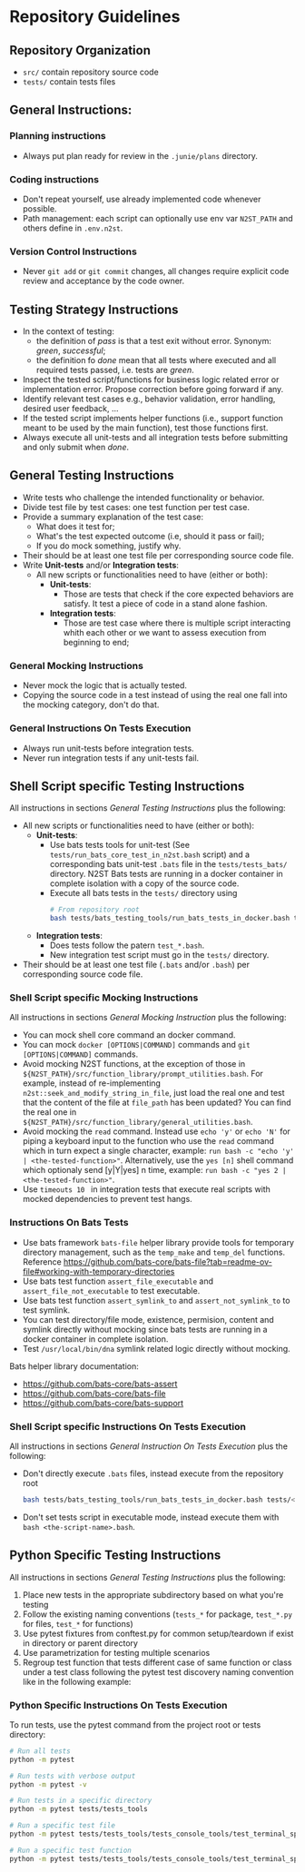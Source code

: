 
# Repository Guidelines

## Repository Organization
- `src/` contain repository source code
- `tests/` contain tests files

## General Instructions:

### Planning instructions
- Always put plan ready for review in the `.junie/plans` directory.

### Coding instructions
- Don't repeat yourself, use already implemented code whenever possible.
- Path management: each script can optionally use env var `N2ST_PATH` and others define in `.env.n2st`.

### Version Control Instructions
- Never `git add` or `git commit` changes, all changes require explicit code review and acceptance by the code owner.

## Testing Strategy Instructions
- In the context of testing:
  - the definition of _pass_ is that a test exit without error. Synonym: _green_, _successful_; 
  - the definition fo _done_ mean that all tests where executed and all required tests passed, i.e. tests are _green_.
- Inspect the tested script/functions for business logic related error or implementation error. Propose correction before going forward if any. 
- Identify relevant test cases e.g., behavior validation, error handling, desired user feedback, ...   
- If the tested script implements helper functions (i.e., support function meant to be used by the main function), test those functions first.
- Always execute all unit-tests and all integration tests before submitting and only submit when _done_.

## General Testing Instructions
- Write tests who challenge the intended functionality or behavior.
- Divide test file by test cases: one test function per test case.
- Provide a summary explanation of the test case: 
  - What does it test for; 
  - What's the test expected outcome (i.e, should it pass or fail); 
  - If you do mock something, justify why.
- Their should be at least one test file per corresponding source code file.
- Write **Unit-tests** and/or **Integration tests**:
  - All new scripts or functionalities need to have (either or both):
    - **Unit-tests**: 
      - Those are tests that check if the core expected behaviors are satisfy. It test a piece of code in a stand alone fashion.  
    - **Integration tests**: 
      - Those are test case where there is multiple script interacting whith each other or we want to assess execution from beginning to end;

### General Mocking Instructions
- Never mock the logic that is actually tested.
- Copying the source code in a test instead of using the real one fall into the mocking category, don't do that.

### General Instructions On Tests Execution
- Always run unit-tests before integration tests.
- Never run integration tests if any unit-tests fail.

## Shell Script specific Testing Instructions
All instructions in sections _General Testing Instructions_ plus the following:
- All new scripts or functionalities need to have (either or both):
  - **Unit-tests**: 
    - Use bats tests tools for unit-test (See `tests/run_bats_core_test_in_n2st.bash` script) and a corresponding bats unit-test `.bats` file in the `tests/tests_bats/` directory. N2ST Bats tests are running in a docker container in complete isolation with a copy of the source code.
    - Execute all bats tests in the `tests/` directory using
      ```bash
      # From repository root
      bash tests/bats_testing_tools/run_bats_tests_in_docker.bash tests
      ```
  - **Integration tests**: 
    - Does tests follow the patern `test_*.bash`.
    - New integration test script must go in the `tests/` directory.
- Their should be at least one test file (`.bats` and/or `.bash`) per corresponding source code file.


### Shell Script specific Mocking Instructions
All instructions in sections _General Mocking Instruction_ plus the following:
- You can mock shell core command an docker command.
- You can mock `docker [OPTIONS|COMMAND]` commands and `git [OPTIONS|COMMAND]` commands.
- Avoid mocking N2ST functions, at the exception of those in `${N2ST_PATH}/src/function_library/prompt_utilities.bash`. For example, instead of re-implementing `n2st::seek_and_modify_string_in_file`, just load the real one and test that the content of the file at `file_path` has been updated? You can find the real one in `${N2ST_PATH}/src/function_library/general_utilities.bash`.
- Avoid mocking the `read` command. Instead use `echo 'y'` or `echo 'N'` for piping a keyboard input to the function who use the `read` command which in turn expect a single character, example: `run bash -c "echo 'y' | <the-tested-function>"`. Alternatively, use the `yes [n]` shell command which optionaly send [y|Y|yes] n time, example: `run bash -c "yes 2 | <the-tested-function>"`.
- Use `timeouts 10 ` in integration tests that execute real scripts with mocked dependencies to prevent test hangs.

### Instructions On Bats Tests
- Use bats framework `bats-file` helper library provide tools for temporary directory management, such as the `temp_make` and `temp_del` functions. 
  Reference https://github.com/bats-core/bats-file?tab=readme-ov-file#working-with-temporary-directories
- Use bats test function `assert_file_executable` and `assert_file_not_executable` to test executable.
- Use bats test function `assert_symlink_to` and `assert_not_symlink_to` to test symlink.
- You can test directory/file mode, existence, permision, content and symlink directly without mocking since bats tests are running in a docker container in complete isolation.
- Test `/usr/local/bin/dna` symlink related logic directly without mocking.

Bats helper library documentation:
  - https://github.com/bats-core/bats-assert
  - https://github.com/bats-core/bats-file
  - https://github.com/bats-core/bats-support

### Shell Script specific Instructions On Tests Execution
All instructions in sections _General Instruction On Tests Execution_ plus the following:
- Don't directly execute `.bats` files, instead execute from the repository root
  ```bash
  bash tests/bats_testing_tools/run_bats_tests_in_docker.bash tests/<bats-file-name>.bats
  ```
- Don't set tests script in executable mode, instead execute them with `bash <the-script-name>.bash`. 


## Python Specific Testing Instructions
All instructions in sections _General Testing Instructions_ plus the following:
1. Place new tests in the appropriate subdirectory based on what you're testing
2. Follow the existing naming conventions (`tests_*` for package, `test_*.py` for files, `test_*` for functions)
3. Use pytest fixtures from conftest.py for common setup/teardown if exist in directory or parent directory
4. Use parametrization for testing multiple scenarios
5. Regroup test function that tests different case of same function or class under a test class following the pytest test discovery naming convention like in the following example:

### Python Specific Instructions On Tests Execution
To run tests, use the pytest command from the project root or tests directory:

```bash
# Run all tests
python -m pytest

# Run tests with verbose output
python -m pytest -v

# Run tests in a specific directory
python -m pytest tests/tests_tools

# Run a specific test file
python -m pytest tests/tests_tools/tests_console_tools/test_terminal_splash.py

# Run a specific test function
python -m pytest tests/tests_tools/tests_console_tools/test_terminal_splash.py::test_norlab_splash
```
